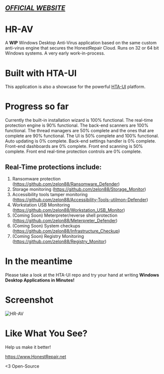 *[OFFICIAL WEBSITE](https://honestrepair.net)*
-----------------------------------------------

# HR-AV
A **WIP** Windows Desktop Anti-Virus application based on the same custom anti-virus engine that secures the HonestRepair Cloud. Runs on 32 or 64 bit Windows systems. A very early work-in-process.

# Built with HTA-UI
This application is also a showcase for the powerful [HTA-UI](https://github.com/zelon88/HR-AI) platform.

# Progress so far
Currently the built-in installation wizard is 100% functional. The real-time protection engine is 90% functional. The back-end scanners are 100% functional. The thread managers are 50% complete and the ones that are complete are 90% functional. The UI is 50% complete and 100% functional. Auto updating is 0% complete. Back-end settings handler is 0% complete. Front-end dashboards are 0% complete. Front end scanning is 50% complete. Front end real-time protection controls are 0% complete. 

## Real-Time protections include:
1. Ransomware protection (https://github.com/zelon88/Ransomware_Defender)
2. Storage monitoring (https://github.com/zelon88/Storage_Monitor)
3. Accessibility tools tamper monitoring (https://github.com/zelon88/Accessibility-Tools-utilmon-Defender)
4. Workstation USB Monitoring (https://github.com/zelon88/Workstation_USB_Monitor)
5. (Coming Soon) Meterpreter/reverse shell protection (https://github.com/zelon88/Meterpreter_Defender)
6. (Coming Soon) System checkups (https://github.com/zelon88/Infrastructure_Checkup)
7. (Coming Soon) Registry Monitoring (https://github.com/zelon88/Registry_Monitor)

# In the meantime
Please take a look at the HTA-UI repo and try your hand at writing **Windows Desktop Applications in Minutes!**

# Screenshot
![HR-AV](https://github.com/zelon88/HR-AV/blob/master/Resources/Screenshot-1.png)	

# Like What You See?
Help us make it better! 

https://www.HonestRepair.net

<3 Open-Source
